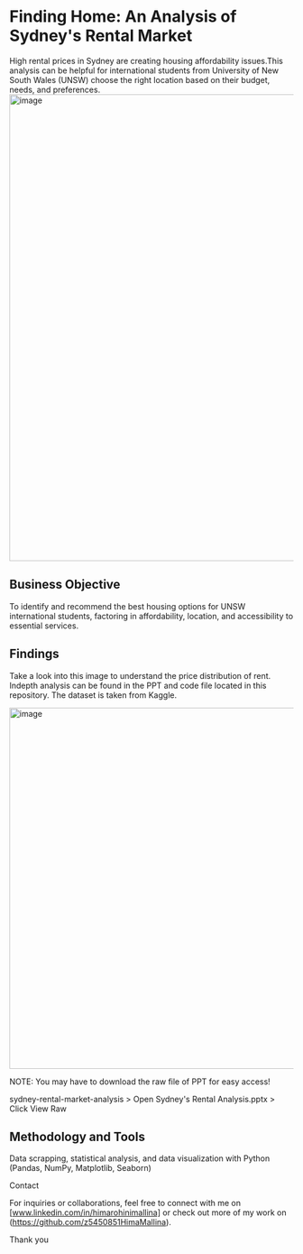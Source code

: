 # Finding Home: An Analysis of Sydney's Rental Market 
High rental prices in Sydney are creating housing affordability issues.This analysis can be helpful for international students from University of New South Wales (UNSW) choose the right location based on their budget, needs, and preferences.
<img width="827" alt="image" src="https://github.com/user-attachments/assets/44b6080f-b909-44c9-9d01-2fcf71b83dac" />

## Business Objective
To identify and recommend the best housing options for UNSW international students, factoring in affordability, location, and accessibility to essential services.

## Findings
Take a look into this image to understand the price distribution of rent.
Indepth analysis can be found in the PPT and code file located in this repository. The dataset is taken from Kaggle. 

<img width="640" alt="image" src="https://github.com/user-attachments/assets/c17dc702-61c9-4476-b82b-a82205dcd1d5" />

NOTE: You may have to download the raw file of PPT for easy access!

sydney-rental-market-analysis > Open Sydney's Rental Analysis.pptx > Click View Raw

## Methodology and Tools
Data scrapping, statistical analysis, and data visualization with Python (Pandas, NumPy, Matplotlib, Seaborn)

Contact

For inquiries or collaborations, feel free to connect with me on [www.linkedin.com/in/himarohinimallina] or check out more of my work on (https://github.com/z5450851HimaMallina).

Thank you
